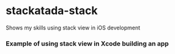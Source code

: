 # stackatada-stack
Shows my skills using stack view in iOS development

### Example of using stack view in Xcode building an app
